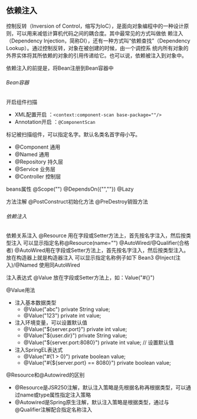 依赖注入
-

控制反转（Inversion of Control，缩写为IoC），是面向对象编程中的一种设计原则，可以用来减低计算机代码之间的耦合度。其中最常见的方式叫做依
赖注入（Dependency Injection，简称DI），还有一种方式叫“依赖查找”（Dependency Lookup）。通过控制反转，对象在被创建的时候，由一个调控系
统内所有对象的外界实体将其所依赖的对象的引用传递给它。也可以说，依赖被注入到对象中。

依赖注入的前提是，将Bean注册到Bean容器中

###### Bean容器

开启组件扫描

- XML配置开启 ：`<context:component-scan base-package=""/>`
- Annotation开启 ：`@ComponentScan`

标记被扫描组件，可以指定名字。默认名类名首字母小写。

- @Component 通用
- @Named 通用
- @Repository 持久层
- @Service 业务层
- @Controller 控制层

beans属性
	@Scope("")
	@DependsOn({"",""})
	@Lazy

方法注解
	@PostConstruct初始化方法
	@PreDestroy销毁方法

###### 依赖注入

依赖关系注入
	@Resource
		用在字段或Setter方法上，首先按名字注入，然后按类型注入
		可以显示指定名称@Resource(name="")
	@AutoWired/@Qualifier(合格者)
		@AutoWired用在字段或Setter方法上，首先按名字注入，然后按类型注入。放在构造器上就是构造器注入
		可以显示指定名称例子如下	Bean3
	@Inject(注入)/@Named		使用同AutoWired

注入表达式
	@Value
		放在字段或Setter方法上，如：Value("#{}")
		
@Value用法

- 注入基本数据类型
    - @Value("abc") private String value;
    - @Value("123") private int value;
- 注入环境变量，可以设置默认值
    - @Value("${server.port}") private int value;
    - @Value("${user.dir}") private String value;
    - @Value("${server.port:8080}") private int value;  // 设置默认值
- 注入SpringEL表达式
    - @Value("#{1 > 0}") private boolean value;
    - @Value("#{${server.port} == 8080}") private boolean value;


@Resource和@Autowired的区别

- @Resource是JSR250注解，默认注入策略是先根据名称再根据类型，可以通过name或type属性指定注入策略
- @Autowired是Spring原生注解，默认注入策略是根据类型，通过与@Qualifier注解配合指定名称注入

